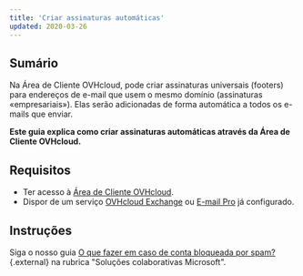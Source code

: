 ```yaml
---
title: 'Criar assinaturas automáticas'
updated: 2020-03-26
---
```


## Sumário

Na Área de Cliente OVHcloud, pode criar assinaturas universais (footers) para endereços de e-mail que usem o mesmo domínio (assinaturas «empresariais»). Elas serão adicionadas de forma automática a todos os e-mails que enviar.

**Este guia explica como criar assinaturas automáticas através da Área de Cliente OVHcloud.**

## Requisitos

- Ter acesso à [Área de Cliente OVHcloud](https://www.ovh.com/auth/?action=gotomanager&from=https://www.ovh.pt/&ovhSubsidiary=pt).
- Dispor de um serviço [OVHcloud Exchange](https://www.ovhcloud.com/pt/emails/hosted-exchange/) ou [E-mail Pro](/links/web/email-pro) já configurado.

## Instruções

Siga o nosso guia [O que fazer em caso de conta bloqueada por spam?](/pages/web_cloud/email_and_collaborative_solutions/troubleshooting/locked_for_spam) {.external} na rubrica "Soluções colaborativas Microsoft".